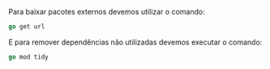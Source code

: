 Para baixar pacotes externos devemos utilizar o comando:

```go
go get url
```

E para remover dependências não utilizadas devemos executar o comando:

```go
go mod tidy
```

